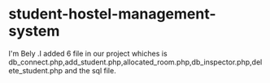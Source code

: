 # student-hostel-management-system 
I'm Bely .I added 6 file in our project whiches is db_connect.php,add_student.php,allocated_room.php,db_inspector.php,delete_student.php and the sql file.
